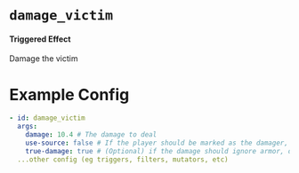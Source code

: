 # `damage_victim`
#### Triggered Effect

Damage the victim

# Example Config
```yaml
- id: damage_victim
  args:
    damage: 10.4 # The damage to deal
    use-source: false # If the player should be marked as the damager, will trigger melee_damage and run listeners: set to false if you don't know what this means
    true-damage: true # (Optional) if the damage should ignore armor, defense, etc
  ...other config (eg triggers, filters, mutators, etc)
```
